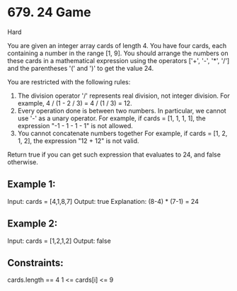 # 679. 24 Game

Hard

You are given an integer array cards of length 4. You have four cards, each containing a number in the range [1, 9]. You should arrange the numbers on these cards in a mathematical expression using the operators ['+', '-', '*', '/'] and the parentheses '(' and ')' to get the value 24.

You are restricted with the following rules:
1. The division operator '/' represents real division, not integer division.
   For example, 4 / (1 - 2 / 3) = 4 / (1 / 3) = 12.
2. Every operation done is between two numbers. In particular, we cannot use '-' as a unary operator.
   For example, if cards = [1, 1, 1, 1], the expression "-1 - 1 - 1 - 1" is not allowed.
3. You cannot concatenate numbers together
   For example, if cards = [1, 2, 1, 2], the expression "12 + 12" is not valid.

Return true if you can get such expression that evaluates to 24, and false otherwise.

## Example 1:

Input: cards = [4,1,8,7]
Output: true
Explanation: (8-4) * (7-1) = 24

## Example 2:
Input: cards = [1,2,1,2]
Output: false
 

## Constraints:

cards.length == 4
1 <= cards[i] <= 9
